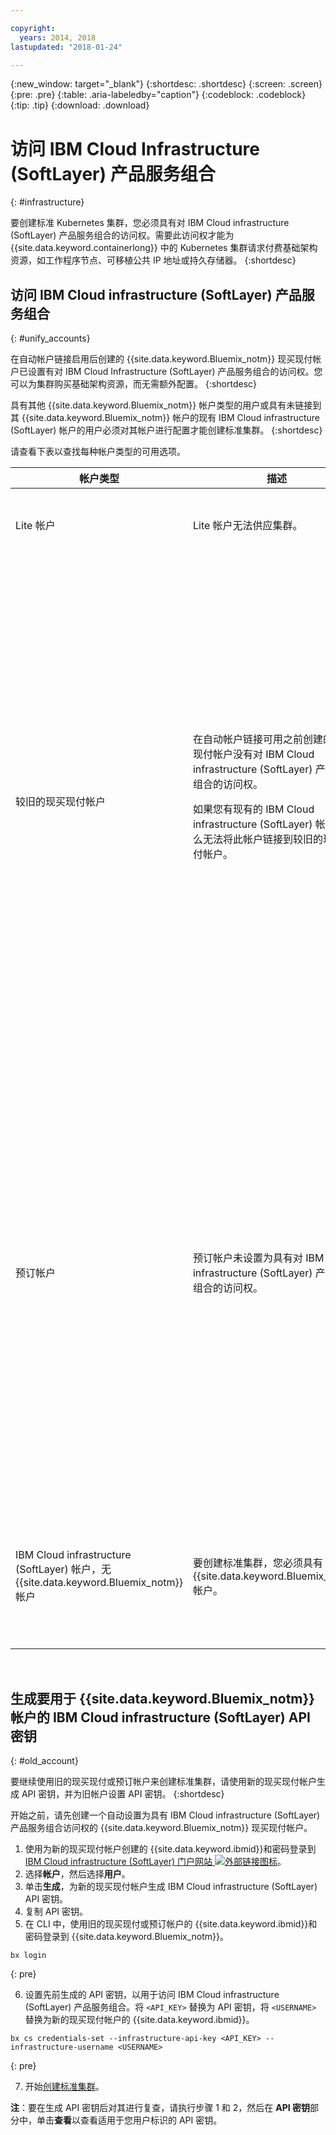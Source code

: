 ```yaml
---

copyright:
  years: 2014, 2018
lastupdated: "2018-01-24"

---
```


{:new_window: target="_blank"}
{:shortdesc: .shortdesc}
{:screen: .screen}
{:pre: .pre}
{:table: .aria-labeledby="caption"}
{:codeblock: .codeblock}
{:tip: .tip}
{:download: .download}


# 访问 IBM Cloud Infrastructure (SoftLayer) 产品服务组合
{: #infrastructure}

要创建标准 Kubernetes 集群，您必须具有对 IBM Cloud infrastructure (SoftLayer) 产品服务组合的访问权。需要此访问权才能为 {{site.data.keyword.containerlong}} 中的 Kubernetes 集群请求付费基础架构资源，如工作程序节点、可移植公共 IP 地址或持久存储器。
{:shortdesc}

## 访问 IBM Cloud infrastructure (SoftLayer) 产品服务组合
{: #unify_accounts}

在自动帐户链接启用后创建的 {{site.data.keyword.Bluemix_notm}} 现买现付帐户已设置有对 IBM Cloud Infrastructure (SoftLayer) 产品服务组合的访问权。您可以为集群购买基础架构资源，而无需额外配置。
{:shortdesc}

具有其他 {{site.data.keyword.Bluemix_notm}} 帐户类型的用户或具有未链接到其 {{site.data.keyword.Bluemix_notm}} 帐户的现有 IBM Cloud infrastructure (SoftLayer) 帐户的用户必须对其帐户进行配置才能创建标准集群。
{:shortdesc}

请查看下表以查找每种帐户类型的可用选项。

|帐户类型|描述|用于创建标准集群的可用选项|
|------------|-----------|----------------------------------------------|
|Lite 帐户|Lite 帐户无法供应集群。|[将 Lite 帐户升级到 {{site.data.keyword.Bluemix_notm}} 现买现付帐户](/docs/account/index.html#billableacts)，该帐户设置为具有对 IBM Cloud infrastructure (SoftLayer) 产品服务组合的访问权。|
|较旧的现买现付帐户|在自动帐户链接可用之前创建的现买现付帐户没有对 IBM Cloud infrastructure (SoftLayer) 产品服务组合的访问权。<p>如果您有现有的 IBM Cloud infrastructure (SoftLayer) 帐户，那么无法将此帐户链接到较旧的现买现付帐户。</p>|选项 1：[创建新的现买现付帐户](/docs/account/index.html#billableacts)，该帐户设置为具有对 IBM Cloud infrastructure (SoftLayer) 产品服务组合的访问权。选择此选项时，您有两个单独的 {{site.data.keyword.Bluemix_notm}} 帐户和帐单。<p>如果要继续使用旧的现买现付帐户来创建标准集群，那么可以使用新的现买现付帐户生成 API 密钥，以用于访问 IBM Cloud infrastructure (SoftLayer) 产品服务组合。然后，必须为旧的现买现付帐户设置 API 密钥。有关更多信息，请参阅[为旧的现买现付和预订帐户生成 API 密钥](#old_account)。请记住，IBM Cloud infrastructure (SoftLayer) 资源将通过新的现买现付帐户进行计费。</p></br><p>选项 2：如果您已经拥有要使用的现有 IBM Cloud infrastructure (SoftLayer) 帐户，那么可以为 {{site.data.keyword.Bluemix_notm}} 帐户[设置凭证](cs_cli_reference.html#cs_credentials_set)。</p><p>**注**：必须使用“超级用户”许可权设置与 {{site.data.keyword.Bluemix_notm}} 帐户一起使用的 IBM Cloud infrastructure (SoftLayer) 帐户。</p>|
|预订帐户|预订帐户未设置为具有对 IBM Cloud infrastructure (SoftLayer) 产品服务组合的访问权。|选项 1：[创建新的现买现付帐户](/docs/account/index.html#billableacts)，该帐户设置为具有对 IBM Cloud infrastructure (SoftLayer) 产品服务组合的访问权。选择此选项时，您有两个单独的 {{site.data.keyword.Bluemix_notm}} 帐户和帐单。<p>如果要继续使用预订帐户来创建标准集群，那么可以使用新的现买现付帐户生成 API 密钥，以用于访问 IBM Cloud infrastructure (SoftLayer) 产品服务组合。然后，必须为预订帐户设置 API 密钥。有关更多信息，请参阅[为旧的现买现付和预订帐户生成 API 密钥](#old_account)。请记住，IBM Cloud infrastructure (SoftLayer) 资源将通过新的现买现付帐户进行计费。</p></br><p>选项 2：如果您已经拥有要使用的现有 IBM Cloud infrastructure (SoftLayer) 帐户，那么可以为 {{site.data.keyword.Bluemix_notm}} 帐户[设置凭证](cs_cli_reference.html#cs_credentials_set)。<p>**注**：必须使用“超级用户”许可权设置与 {{site.data.keyword.Bluemix_notm}} 帐户一起使用的 IBM Cloud infrastructure (SoftLayer) 帐户。</p>|
|IBM Cloud infrastructure (SoftLayer) 帐户，无 {{site.data.keyword.Bluemix_notm}} 帐户|要创建标准集群，您必须具有 {{site.data.keyword.Bluemix_notm}} 帐户。|<p>[创建新的现买现付帐户](/docs/account/index.html#billableacts)，该帐户设置为具有对 IBM Cloud infrastructure (SoftLayer) 产品服务组合的访问权。选择此选项时，将为您创建 IBM Cloud infrastructure (SoftLayer)。您有两个独立的 IBM Cloud infrastructure (SoftLayer) 帐户，两者单独进行计费。</p>|

<br />


## 生成要用于 {{site.data.keyword.Bluemix_notm}} 帐户的 IBM Cloud infrastructure (SoftLayer) API 密钥
{: #old_account}

要继续使用旧的现买现付或预订帐户来创建标准集群，请使用新的现买现付帐户生成 API 密钥，并为旧帐户设置 API 密钥。
{:shortdesc}

开始之前，请先创建一个自动设置为具有 IBM Cloud infrastructure (SoftLayer) 产品服务组合访问权的 {{site.data.keyword.Bluemix_notm}} 现买现付帐户。

1.  使用为新的现买现付帐户创建的 {{site.data.keyword.ibmid}}和密码登录到 [IBM Cloud infrastructure (SoftLayer) 门户网站 ![外部链接图标](../icons/launch-glyph.svg "外部链接图标")](https://control.softlayer.com/)。
2.  选择**帐户**，然后选择**用户**。
3.  单击**生成**，为新的现买现付帐户生成 IBM Cloud infrastructure (SoftLayer) API 密钥。
4.  复制 API 密钥。
5.  在 CLI 中，使用旧的现买现付或预订帐户的 {{site.data.keyword.ibmid}}和密码登录到 {{site.data.keyword.Bluemix_notm}}。

  ```
  bx login
  ```
  {: pre}

6.  设置先前生成的 API 密钥，以用于访问 IBM Cloud infrastructure (SoftLayer) 产品服务组合。将 `<API_KEY>` 替换为 API 密钥，将 `<USERNAME>` 替换为新的现买现付帐户的 {{site.data.keyword.ibmid}}。

  ```
  bx cs credentials-set --infrastructure-api-key <API_KEY> --infrastructure-username <USERNAME>
  ```
  {: pre}

7.  开始[创建标准集群](cs_clusters.html#clusters_cli)。

**注**：要在生成 API 密钥后对其进行复查，请执行步骤 1 和 2，然后在 **API 密钥**部分中，单击**查看**以查看适用于您用户标识的 API 密钥。
